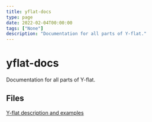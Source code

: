 ```yaml
---
title: yflat-docs
type: page
date: 2022-02-04T00:00:00
tags: ["None"]
description: "Documentation for all parts of Y-flat."
---
```


# yflat-docs

Documentation for all parts of Y-flat.

## Files

[Y-flat description and examples](https://github.com/adamhutchings/yflat-docs/blob/main/language-features.md)
